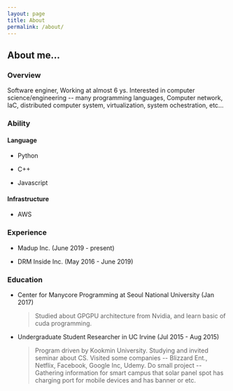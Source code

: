 ```yaml
---
layout: page
title: About
permalink: /about/
---
```


## About me...

### Overview

Software enginer, Working at almost 6 ys. Interested in computer science/engineering -- many programming languages, Computer network, IaC, distributed computer system, virtualization, system ochestration, etc...

### Ability

#### Language

* Python

* C++

* Javascript

#### Infrastructure

* AWS

### Experience

* Madup Inc. (June 2019 - present)

* DRM Inside Inc. (May 2016 - June 2019)

### Education

* Center for Manycore Programming at Seoul National University (Jan 2017)

    > Studied about GPGPU architecture from Nvidia, and learn basic of cuda programming.

* Undergraduate Student Researcher in UC Irvine (Jul 2015 - Aug 2015)

    > Program driven by Kookmin University. Studying and invited seminar about CS. Visited some companies -- Blizzard Ent., Netflix, Facebook, Google Inc, Udemy. Do small project -- Gathering information for smart campus that solar panel spot has charging port for mobile devices and has banner or etc.
